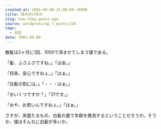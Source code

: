 ```yaml
---
created_at: 2001-09-08 21:00:00 +0900
title: 目の付け所が
slug: how-they-guess-age
source: wordpress/wp_7_posts/234
tags:
  - 日記
date: 2001-09-08
---
```


散髪は2ヶ月に1回、1000で済ませてしまう僕である。

「髪、ふさふさですね。」「はあ。」

「将来、安心ですねぇ。」「はぁ。」

「白髪の割には。」「・・・はぁ。」

「おいくつですか？」「21です。」

「おや、お若いんですねぇ。」「はぁ。」

さすが、床屋たるもの、白髪の量で年齢を推測するということだろうか。そうか、僕はそんなに白髪が多いか。
